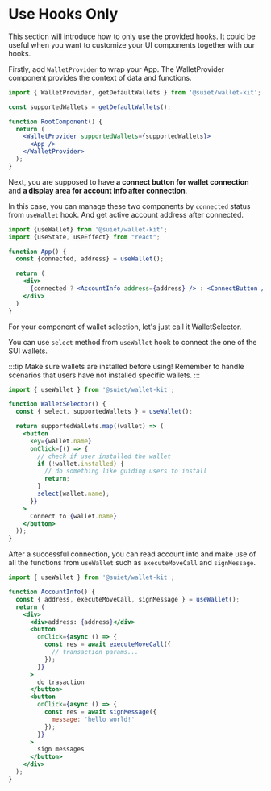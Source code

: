 # Use Hooks Only

This section will introduce how to only use the provided hooks. It could be useful when you want to customize your UI components together with our hooks. 

Firstly, add `WalletProvider` to wrap your App. The WalletProvider component provides the context of data and functions.

```jsx
import { WalletProvider, getDefaultWallets } from '@suiet/wallet-kit';

const supportedWallets = getDefaultWallets();

function RootComponent() {
  return (
    <WalletProvider supportedWallets={supportedWallets}>
      <App />
    </WalletProvider>
  );
}
```

Next, you are supposed to have **a connect button for wallet connection** and **a display area for account info after connection**.

In this case, you can manage these two components by `connected` status from `useWallet` hook.
 And get active account address after connected.

```jsx
import {useWallet} from '@suiet/wallet-kit';
import {useState, useEffect} from "react";

function App() {
  const {connected, address} = useWallet();

  return (
    <div>
      {connected ? <AccountInfo address={address} /> : <ConnectButton />}
    </div>
  )
}
```

For your component of wallet selection, let's just call it WalletSelector. 

You can use `select` method from `useWallet` hook to connect the one of the SUI wallets. 

:::tip
Make sure wallets are installed before using! Remember to handle scenarios that users have not installed specific wallets.
:::

```jsx
import { useWallet } from '@suiet/wallet-kit';

function WalletSelector() {
  const { select, supportedWallets } = useWallet();

  return supportedWallets.map((wallet) => (
    <button
      key={wallet.name}
      onClick={() => {
        // check if user installed the wallet
        if (!wallet.installed) {
          // do something like guiding users to install
          return;
        }
        select(wallet.name);
      }}
    >
      Connect to {wallet.name}
    </button>
  ));
}
```

After a successful connection, you can read account info and make use of all the functions from `useWallet` such as `executeMoveCall` and `signMessage`.

```jsx
import { useWallet } from '@suiet/wallet-kit';

function AccountInfo() {
  const { address, executeMoveCall, signMessage } = useWallet();
  return (
    <div>
      <div>address: {address}</div>
      <button
        onClick={async () => {
          const res = await executeMoveCall({
            // transaction params...
          });
        }}
      >
        do trasaction
      </button>
      <button
        onClick={async () => {
          const res = await signMessage({
            message: 'hello world!'
          });
        }}
      >
        sign messages
      </button>
    </div>
  );
}
```
